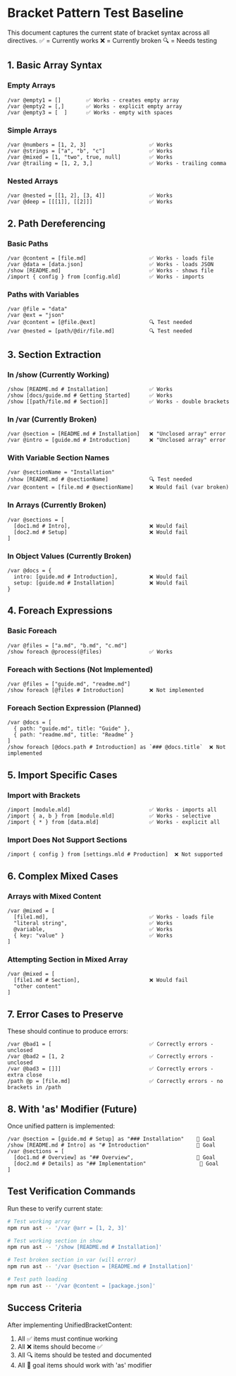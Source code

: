 # Bracket Pattern Test Baseline

This document captures the current state of bracket syntax across all directives.
✅ = Currently works
❌ = Currently broken
🔍 = Needs testing

## 1. Basic Array Syntax

### Empty Arrays
```mlld
/var @empty1 = []        ✅ Works - creates empty array
/var @empty2 = [,]       ✅ Works - explicit empty array
/var @empty3 = [  ]      ✅ Works - empty with spaces
```

### Simple Arrays
```mlld
/var @numbers = [1, 2, 3]                    ✅ Works
/var @strings = ["a", "b", "c"]              ✅ Works
/var @mixed = [1, "two", true, null]         ✅ Works
/var @trailing = [1, 2, 3,]                  ✅ Works - trailing comma
```

### Nested Arrays
```mlld
/var @nested = [[1, 2], [3, 4]]              ✅ Works
/var @deep = [[[1]], [[2]]]                  ✅ Works
```

## 2. Path Dereferencing

### Basic Paths
```mlld
/var @content = [file.md]                    ✅ Works - loads file
/var @data = [data.json]                     ✅ Works - loads JSON
/show [README.md]                            ✅ Works - shows file
/import { config } from [config.mld]         ✅ Works - imports
```

### Paths with Variables
```mlld
/var @file = "data"
/var @ext = "json"
/var @content = [@file.@ext]                 🔍 Test needed
/var @nested = [path/@dir/file.md]           🔍 Test needed
```

## 3. Section Extraction

### In /show (Currently Working)
```mlld
/show [README.md # Installation]             ✅ Works
/show [docs/guide.md # Getting Started]      ✅ Works
/show [[path/file.md # Section]]             ✅ Works - double brackets
```

### In /var (Currently Broken)
```mlld
/var @section = [README.md # Installation]   ❌ "Unclosed array" error
/var @intro = [guide.md # Introduction]      ❌ "Unclosed array" error
```

### With Variable Section Names
```mlld
/var @sectionName = "Installation"
/show [README.md # @sectionName]             🔍 Test needed
/var @content = [file.md # @sectionName]     ❌ Would fail (var broken)
```

### In Arrays (Currently Broken)
```mlld
/var @sections = [
  [doc1.md # Intro],                         ❌ Would fail
  [doc2.md # Setup]                          ❌ Would fail
]
```

### In Object Values (Currently Broken)
```mlld
/var @docs = {
  intro: [guide.md # Introduction],          ❌ Would fail
  setup: [guide.md # Installation]           ❌ Would fail
}
```

## 4. Foreach Expressions

### Basic Foreach
```mlld
/var @files = ["a.md", "b.md", "c.md"]
/show foreach @process(@files)               ✅ Works
```

### Foreach with Sections (Not Implemented)
```mlld
/var @files = ["guide.md", "readme.md"]
/show foreach [@files # Introduction]        ❌ Not implemented
```

### Foreach Section Expression (Planned)
```mlld
/var @docs = [
  { path: "guide.md", title: "Guide" },
  { path: "readme.md", title: "Readme" }
]
/show foreach [@docs.path # Introduction] as `### @docs.title`  ❌ Not implemented
```

## 5. Import Specific Cases

### Import with Brackets
```mlld
/import [module.mld]                         ✅ Works - imports all
/import { a, b } from [module.mld]           ✅ Works - selective
/import { * } from [data.mld]                ✅ Works - explicit all
```

### Import Does Not Support Sections
```mlld
/import { config } from [settings.mld # Production]  ❌ Not supported
```

## 6. Complex Mixed Cases

### Arrays with Mixed Content
```mlld
/var @mixed = [
  [file1.md],                                ✅ Works - loads file
  "literal string",                          ✅ Works
  @variable,                                 ✅ Works
  { key: "value" }                           ✅ Works
]
```

### Attempting Section in Mixed Array
```mlld
/var @mixed = [
  [file1.md # Section],                      ❌ Would fail
  "other content"
]
```

## 7. Error Cases to Preserve

These should continue to produce errors:

```mlld
/var @bad1 = [                               ✅ Correctly errors - unclosed
/var @bad2 = [1, 2                           ✅ Correctly errors - unclosed
/var @bad3 = []]]                            ✅ Correctly errors - extra close
/path @p = [file.md]                         ✅ Correctly errors - no brackets in /path
```

## 8. With 'as' Modifier (Future)

Once unified pattern is implemented:

```mlld
/var @section = [guide.md # Setup] as "### Installation"    🎯 Goal
/show [README.md # Intro] as "# Introduction"               🎯 Goal
/var @sections = [
  [doc1.md # Overview] as "## Overview",                    🎯 Goal
  [doc2.md # Details] as "## Implementation"                 🎯 Goal
]
```

## Test Verification Commands

Run these to verify current state:

```bash
# Test working array
npm run ast -- '/var @arr = [1, 2, 3]'

# Test working section in show
npm run ast -- '/show [README.md # Installation]'

# Test broken section in var (will error)
npm run ast -- '/var @section = [README.md # Installation]'

# Test path loading
npm run ast -- '/var @content = [package.json]'
```

## Success Criteria

After implementing UnifiedBracketContent:
1. All ✅ items must continue working
2. All ❌ items should become ✅
3. All 🔍 items should be tested and documented
4. All 🎯 goal items should work with 'as' modifier